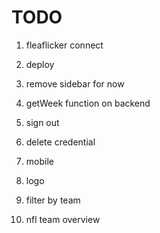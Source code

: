# TODO

1. fleaflicker connect
2. deploy
2. remove sidebar for now
3. getWeek function on backend
4. sign out
5. delete credential
6. mobile
7. logo


2. filter by team
3. nfl team overview

